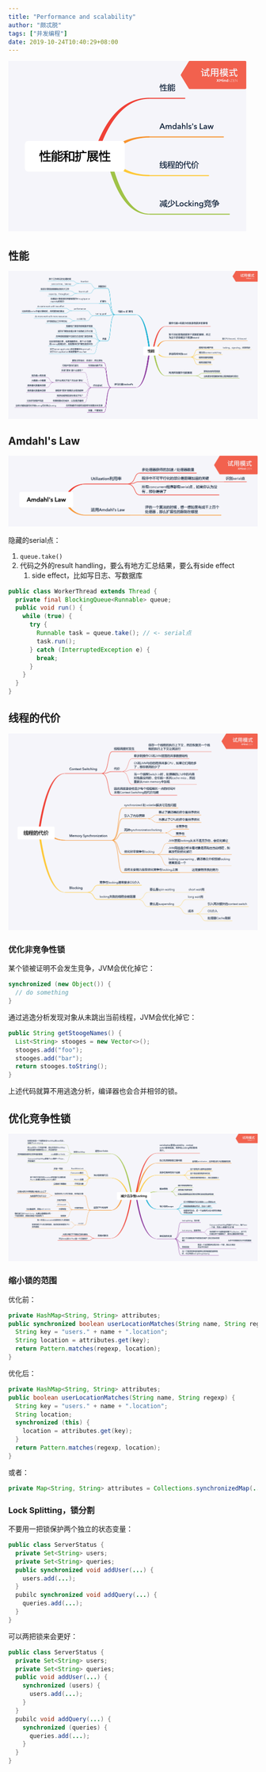 ```yaml
---
title: "Performance and scalability"
author: "颇忒脱"
tags: ["并发编程"]
date: 2019-10-24T10:40:29+08:00
---
```


<!--more-->

<img src="performance-and-scalability.png" style="zoom:50%" />

## 性能

<img src="performance.png" style="zoom:50%" />

## Amdahl's Law

<img src="amdahls-law.png" style="zoom:50%" />

隐藏的serial点：

1. `queue.take()`
2. 代码之外的result handling，要么有地方汇总结果，要么有side effect
   1. side effect，比如写日志、写数据库

```java
public class WorkerThread extends Thread {
  private final BlockingQueue<Runnable> queue;
  public void run() {
    while (true) {
      try {
        Runnable task = queue.take(); // <- serial点
        task.run();
      } catch (InterruptedException e) {
        break;
      }
    }  
  }
}
```

## 线程的代价

<img src="cost-of-thread.png" style="zoom:50%" />

### 优化非竞争性锁

某个锁被证明不会发生竞争，JVM会优化掉它：

```java
synchronized (new Object()) {
  // do something
}
```

通过逃逸分析发现对象从未跳出当前线程，JVM会优化掉它：

```java
public String getStoogeNames() {
  List<String> stooges = new Vector<>();
  stooges.add("foo");
  stooges.add("bar");
  return stooges.toString();
}
```

上述代码就算不用逃逸分析，编译器也会合并相邻的锁。

## 优化竞争性锁

<img src="reduce-locking-contention.png" style="zoom:50%" />

### 缩小锁的范围

优化前：

```java
private HashMap<String, String> attributes;
public synchronized boolean userLocationMatches(String name, String regexp) {
  String key = "users." + name + ".location";
  String location = attributes.get(key);
  return Pattern.matches(regexp, location);
}
```

优化后：

```java
private HashMap<String, String> attributes;
public boolean userLocationMatches(String name, String regexp) {
  String key = "users." + name + ".location";
  String location;
  synchronized (this) {
    location = attributes.get(key);
  }
  return Pattern.matches(regexp, location);
}
```

或者：

```java
private Map<String, String> attributes = Collections.synchronizedMap(...);
```

### Lock Splitting，锁分割

不要用一把锁保护两个独立的状态变量：

```java
public class ServerStatus {
  private Set<String> users;
  private Set<String> queries;
  public synchronized void addUser(...) {
    users.add(...);
  }
  pubilc synchronized void addQuery(...) {
    queries.add(...);
  }
}
```

可以两把锁来会更好：

```java
public class ServerStatus {
  private Set<String> users;
  private Set<String> queries;
  public void addUser(...) {
    synchronized (users) {
      users.add(...);      
    }
  }
  pubilc void addQuery(...) {
    synchronized (queries) {
      queries.add(...);      
    }
  }
}
```

